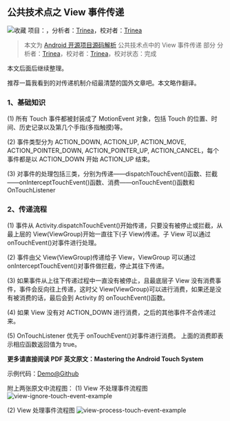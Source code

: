 ## 公共技术点之 View 事件传递

![收藏](http://a.codekk.com/images/icon/ic_favorite_white.png)  项目：，分析者：[Trinea](https://github.com/Trinea)，校对者：[Trinea](https://github.com/Trinea)

> 本文为 [Android 开源项目源码解析](http://a.codekk.com/) 公共技术点中的 View 事件传递 部分
> 分析者：[Trinea](https://github.com/Trinea)，校对者：[Trinea](https://github.com/Trinea)，校对状态：完成

本文后面后继续整理。

推荐一篇我看到的对传递机制介绍最清楚的国外文章吧。本文略作翻译。

### 1、基础知识

(1) 所有 Touch 事件都被封装成了 MotionEvent 对象，包括 Touch 的位置、时间、历史记录以及第几个手指(多指触摸)等。

(2) 事件类型分为 ACTION_DOWN, ACTION_UP, ACTION_MOVE, ACTION_POINTER_DOWN, ACTION_POINTER_UP, ACTION_CANCEL，每个事件都是以 ACTION_DOWN 开始 ACTION_UP 结束。

(3) 对事件的处理包括三类，分别为传递——dispatchTouchEvent()函数、拦截——onInterceptTouchEvent()函数、消费——onTouchEvent()函数和 OnTouchListener

### 2、传递流程

(1) 事件从 Activity.dispatchTouchEvent()开始传递，只要没有被停止或拦截，从最上层的 View(ViewGroup)开始一直往下(子 View)传递。子 View 可以通过 onTouchEvent()对事件进行处理。

(2) 事件由父 View(ViewGroup)传递给子 View，ViewGroup 可以通过 onInterceptTouchEvent()对事件做拦截，停止其往下传递。

(3) 如果事件从上往下传递过程中一直没有被停止，且最底层子 View 没有消费事件，事件会反向往上传递，这时父 View(ViewGroup)可以进行消费，如果还是没有被消费的话，最后会到 Activity 的 onTouchEvent()函数。

(4) 如果 View 没有对 ACTION_DOWN 进行消费，之后的其他事件不会传递过来。

(5) OnTouchListener 优先于 onTouchEvent()对事件进行消费。
上面的消费即表示相应函数返回值为 true。

**更多请直接阅读 PDF 英文原文：Mastering the Android Touch System**

示例代码：[Demo@Github](https://github.com/devunwired/custom-touch-examples)

附上两张原文中流程图：
(1) View 不处理事件流程图
![view-ignore-touch-event-example](https://raw.githubusercontent.com/android-cn/android-open-project-analysis/master/tech/touch-event/image/ignorant-view-example.jpg)

(2) View 处理事件流程图
![view-process-touch-event-example](https://raw.githubusercontent.com/android-cn/android-open-project-analysis/master/tech/touch-event/image/interested-view-example.jpg)